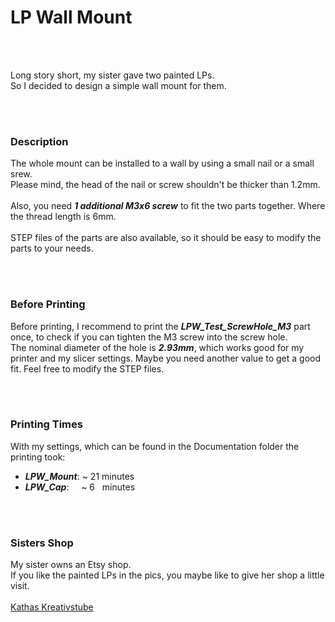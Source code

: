 # LP Wall Mount

<br></br>

Long story short, my sister gave two painted LPs.\
So I decided to design a simple wall mount for them.

<br></br>

### Description

The whole mount can be installed to a wall by using a small nail or a small srew.\
Please mind, the head of the nail or screw shouldn't be thicker than 1.2mm.\
\
Also, you need ***1 additional M3x6 screw*** to fit the two parts together. Where the thread length is 6mm.\
\
STEP files of the parts are also available, so it should be easy to modify the parts to your needs.

<br></br>

### Before Printing

Before printing, I recommend to print the ***LPW_Test_ScrewHole_M3*** part once, to check if you can tighten the M3 screw into the screw hole.\
The nominal diameter of the hole is ***2.93mm***, which works good for my printer and my slicer settings. Maybe you need another value to get a good fit. Feel free to modify the STEP files.

<br></br>

### Printing Times

With my settings, which can be found in the Documentation folder the printing took:

- ***LPW_Mount***:&nbsp;~ 21&nbsp;minutes
- ***LPW_Cap***:&nbsp;&nbsp;&nbsp;&nbsp;&nbsp;~ 6&nbsp;&nbsp;&nbsp;minutes

<br></br>

### Sisters Shop

My sister owns an Etsy shop.\
If you like the painted LPs in the pics, you maybe like to give her shop a little visit.\
\
[Kathas Kreativstube](https://www.etsy.com/shop/kathaskreativstube/?etsrc=sdt)

